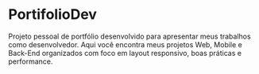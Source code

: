 # PortifolioDev
Projeto pessoal de portfólio desenvolvido para apresentar meus trabalhos como desenvolvedor. Aqui você encontra meus projetos Web, Mobile e Back-End organizados com foco em layout responsivo, boas práticas e performance.
